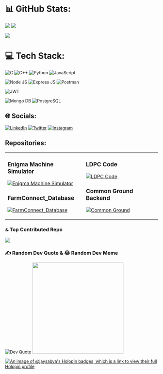 # 📊 GitHub Stats:

![](https://github-readme-stats.vercel.app/api?username=jaysabva&icons=true&theme=transparent&hide_border=false&include_all_commits=true&count_private=true)
![](https://github-readme-streak-stats.herokuapp.com/?user=jaysabva&icons=true&theme=transparent&hide_border=false)

![](https://github-readme-stats.vercel.app/api/top-langs/?username=jaysabva&icons=true&theme=transparent&hide_border=false&include_all_commits=true&count_private=true&layout=compact)




# 💻 Tech Stack:
![C](https://img.shields.io/badge/c-%2300599C.svg?style=for-the-badge&logo=c&logoColor=white)
![C++](https://img.shields.io/badge/c++-%2300599C.svg?style=for-the-badge&logo=c%2B%2B&logoColor=white) 
![Python](https://img.shields.io/badge/python-3670A0?style=for-the-badge&logo=python&logoColor=ffdd54)
![JavaScript](https://img.shields.io/badge/javascript-%23323330.svg?style=for-the-badge&logo=javascript&logoColor=%23F7DF1E) 






![Node JS](https://img.shields.io/badge/Node%20js-339933?style=for-the-badge&logo=nodedotjs&logoColor=white)
![Express JS](https://img.shields.io/badge/Express%20js-000000?style=for-the-badge&logo=express&logoColor=white) 
![Postman](https://img.shields.io/badge/Postman-FF6C37?style=for-the-badge&logo=postman&logoColor=white) 

![JWT](https://img.shields.io/badge/JWT-black?style=for-the-badge&logo=JSON%20web%20tokens) 


![Mongo DB](https://img.shields.io/badge/MongoDB-4EA94B?style=for-the-badge&logo=mongodb&logoColor=black)
![PostgreSQL](https://img.shields.io/badge/PostgreSQL-316192?style=for-the-badge&logo=postgresql&logoColor=black)

## 🌐 Socials:
[![LinkedIn](https://img.shields.io/badge/LinkedIn-%230077B5.svg?logo=linkedin&logoColor=white)](https://linkedin.com/in/JaySabva) [![Twitter](https://img.shields.io/badge/Twitter-%231DA1F2.svg?logo=Twitter&logoColor=white)](https://twitter.com/jaysabva)
[![Instagram](https://img.shields.io/badge/Instagram-%23E4405F.svg?logo=Instagram&logoColor=white)](https://instagram.com/jay_sabva) 

## Repositories:

<table>
<tr>
<td>
  
### Enigma Machine Simulator
[![Enigma Machine Simulator](https://github-readme-stats.vercel.app/api/pin/?username=JaySabva&repo=Enigma_Machine&show_icons=true&theme=transparent)](https://github.com/JaySabva/Enigma-Machine)

### FarmConnect_Database
[![FarmConnect_Database](https://github-readme-stats.vercel.app/api/pin/?username=JaySabva&repo=FarmConnect_Database_PgSQL&show_icons=true&theme=transparent)](https://github.com/JaySabva/FarmConnect_Database_PgSQL)
</td>
<td>
  
### LDPC Code
[![LDPC Code](https://github-readme-stats.vercel.app/api/pin/?username=JaySabva&repo=Low_Density_Parity_Check_Decoding_Matlab&show_icons=true&theme=transparent)](https://github.com/JaySabva/Low_Density_Parity_Check_Decoding_Matlab)

### Common Ground Backend
[![Common Ground](https://github-readme-stats.vercel.app/api/pin/?username=JaySabva&repo=Common_Ground&show_icons=true&theme=transparent)](https://github.com/JaySabva/Commmon_Ground)
</td>
</tr>
</table>

### 🔝 Top Contributed Repo
![](https://github-contributor-stats.vercel.app/api?username=jaysabva&limit=5&theme=dracula&combine_all_yearly_contributions=true)


### ✍️ Random Dev Quote & 😂 Random Dev Meme
![Dev Quote](https://quotes-github-readme.vercel.app/api?type=vetical&theme=radical)
<img src="https://randommeme-five.vercel.app/" height="300px" width="300px"/>


<!-- Proudly created with GPRM ( https://gprm.itsvg.in ) -->
[![An image of @jaysabva's Holopin badges, which is a link to view their full Holopin profile](https://holopin.me/jaysabva)](https://holopin.io/@jaysabva)



